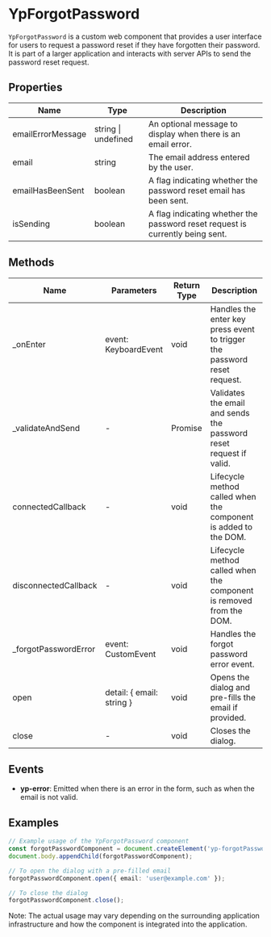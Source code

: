# YpForgotPassword

`YpForgotPassword` is a custom web component that provides a user interface for users to request a password reset if they have forgotten their password. It is part of a larger application and interacts with server APIs to send the password reset request.

## Properties

| Name             | Type                  | Description                                           |
|------------------|-----------------------|-------------------------------------------------------|
| emailErrorMessage| string \| undefined   | An optional message to display when there is an email error. |
| email            | string                | The email address entered by the user.                |
| emailHasBeenSent | boolean               | A flag indicating whether the password reset email has been sent. |
| isSending        | boolean               | A flag indicating whether the password reset request is currently being sent. |

## Methods

| Name                | Parameters           | Return Type | Description                                                                 |
|---------------------|----------------------|-------------|-----------------------------------------------------------------------------|
| _onEnter            | event: KeyboardEvent | void        | Handles the enter key press event to trigger the password reset request.    |
| _validateAndSend    | -                    | Promise<boolean> | Validates the email and sends the password reset request if valid. |
| connectedCallback   | -                    | void        | Lifecycle method called when the component is added to the DOM.             |
| disconnectedCallback| -                    | void        | Lifecycle method called when the component is removed from the DOM.          |
| _forgotPasswordError| event: CustomEvent   | void        | Handles the forgot password error event.                                    |
| open                | detail: { email: string } | void   | Opens the dialog and pre-fills the email if provided.                       |
| close               | -                    | void        | Closes the dialog.                                                          |

## Events

- **yp-error**: Emitted when there is an error in the form, such as when the email is not valid.

## Examples

```typescript
// Example usage of the YpForgotPassword component
const forgotPasswordComponent = document.createElement('yp-forgotPassword');
document.body.appendChild(forgotPasswordComponent);

// To open the dialog with a pre-filled email
forgotPasswordComponent.open({ email: 'user@example.com' });

// To close the dialog
forgotPasswordComponent.close();
```

Note: The actual usage may vary depending on the surrounding application infrastructure and how the component is integrated into the application.
